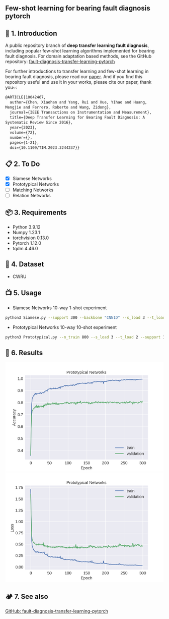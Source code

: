 ## Few-shot learning for bearing fault diagnosis pytorch

## :book: 1. Introduction
A public repository branch of **deep transfer learning fault diagnosis**, including popular few-shot learning algorithms implemented for bearing fault diagnosis. For domain adaptation based methods, see the GitHub repository: [fault-diagnosis-transfer-learning-pytorch](https://github.com/Xiaohan-Chen/fault-diagnosis-transfer-learning-pytorch)

For further introductions to transfer learning and few-shot learning in bearing fault diagnosis, please read our [paper](https://ieeexplore.ieee.org/document/10042467). And if you find this repository useful and use it in your works, please cite our paper, thank you~:
```
@ARTICLE{10042467,
  author={Chen, Xiaohan and Yang, Rui and Xue, Yihao and Huang, Mengjie and Ferrero, Roberto and Wang, Zidong},
  journal={IEEE Transactions on Instrumentation and Measurement}, 
  title={Deep Transfer Learning for Bearing Fault Diagnosis: A Systematic Review Since 2016}, 
  year={2023},
  volume={72},
  number={},
  pages={1-21},
  doi={10.1109/TIM.2023.3244237}}
```

## :clipboard: 2. To Do
- [x] Siamese Networks
- [x] Prototypical Networks
- [ ] Matching Networks
- [ ] Relation Networks

## :package: 3. Requirements
- Python 3.9.12
- Numpy 1.23.1
- torchvision 0.13.0
- Pytorch 1.12.0
- tqdm 4.46.0

## :pouch: 4. Dataset
- CWRU

## :tv: 5. Usage
- Siamese Networks 10-way 1-shot experiment
```bash
python3 Siamese.py --support 300 --backbone "CNN1D" --s_load 3 --t_load 2
```


- Prototypical Networks 10-way 10-shot experiment

```bash
python3 Prototypical.py --n_train 800 --s_load 3 --t_load 2 --support 10 --query 10
```

## :flashlight: 6. Results
![](./History/prototypical_acc.png)
![](./History/prototypical_loss.png)

## :camping: 7. See also
[GitHub: fault-diagnosis-transfer-learning-pytorch](https://github.com/Xiaohan-Chen/fault-diagnosis-transfer-learning-pytorch)